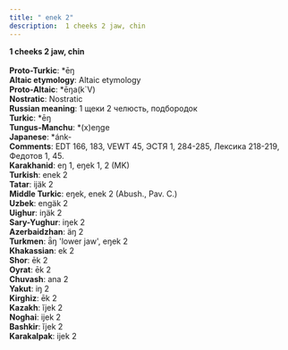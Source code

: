 ```yaml
---
title: " enek 2"
description:  1 cheeks 2 jaw, chin
---
```

<strong> 1 cheeks 2 jaw, chin</strong><br><br>
<strong>Proto-Turkic</strong>:  *ēŋ<br>
<strong>Altaic etymology</strong>:  Altaic etymology<br>
<strong> Proto-Altaic</strong>:  *ēŋa(k`V)<br>
<strong>Nostratic</strong>:  Nostratic<br>
<strong>Russian meaning</strong>:  1 щеки 2 челюсть, подбородок<br>
<strong>Turkic</strong>:  *ēŋ<br>
<strong>Tungus-Manchu</strong>:  *(x)eŋge<br>
<strong>Japanese</strong>:  *ánk-<br>
<strong>Comments</strong>:  EDT 166, 183, VEWT 45, ЭСТЯ 1, 284-285, Лексика 218-219, Федотов 1, 45.<br>
<strong>Karakhanid</strong>:  eŋ 1, eŋek 1, 2 (MK)<br>
<strong>Turkish</strong>:  enek 2<br>
<strong>Tatar</strong>:  ijäk 2<br>
<strong>Middle Turkic</strong>:  eŋek, enek 2 (Abush., Pav. C.)<br>
<strong>Uzbek</strong>:  engäk 2<br>
<strong>Uighur</strong>:  iŋäk 2<br>
<strong>Sary-Yughur</strong>:  iŋek 2<br>
<strong>Azerbaidzhan</strong>:  äŋ 2<br>
<strong>Turkmen</strong>:  ǟŋ 'lower jaw', eŋek 2<br>
<strong>Khakassian</strong>:  ek 2<br>
<strong>Shor</strong>:  ēk 2<br>
<strong>Oyrat</strong>:  ēk 2<br>
<strong>Chuvash</strong>:  ana 2<br>
<strong>Yakut</strong>:  iŋ 2<br>
<strong>Kirghiz</strong>:  ēk 2<br>
<strong>Kazakh</strong>:  ĭjek 2<br>
<strong>Noghai</strong>:  ijek 2<br>
<strong>Bashkir</strong>:  ĭjek 2<br>
<strong>Karakalpak</strong>:  ijek 2<br>


